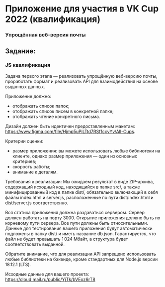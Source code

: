 # Приложение для участия в VK Cup 2022 (квалификация)

### Упрощённая веб-версия почты

## Задание:

### JS квалификация

Задача первого этапа — реализовать упрощённую веб-версию почты, проработать формат и реализовать API для взаимодействия на основе выданных данных.

Приложение должно:

- отображать список папок;
- отображать список писем в конкретной папке;
- отображать чтение конкретного письма.

Дизайн должен быть идентичен предоставленным макетам: https://www.figma.com/file/Hjmp5uPiLTtd7RSf1ccvYv/All-Cups.

Критерии оценки:

- размер приложения: вы можете использовать любые библиотеки на клиенте, однако размер приложения — один из основных критериев;
- скорость работы;
- внимание к деталям.

Требования к реализации:
Мы ожидаем результат в виде ZIP-архива, содержащий исходный код, находящийся в папке src/, а также минифицированный код в папке dist/, обязательно включающий в себя файлы index.html и server.js, расположенные по пути dist/index.html и dist/server.js соответственно.

Вся статика приложения должна раздаваться сервером. Сервер должен работать на порту 3000. Открытие приложения должно быть по корневому пути сервера. Все пути должны быть относительными. Данные для тестирования вашего приложения будут автоматически подложены в папку dist/ и иметь название db.json. Гарантируется, что файл не будет превышать 1 024 Мбайт, а структура будет соответствовать выданной.

Обратите внимание, что для реализации API запрещено использовать любые библиотеки на бэкенде, кроме стандартных для Node.js версии 18.12.1 (LTS).

Исходные данные для вашего проекта: https://cloud.mail.ru/public/YjTk/bVEoz6rT8
